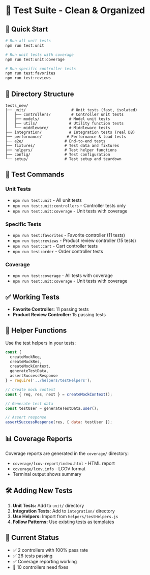 # 🧪 Test Suite - Clean & Organized

## 🚀 Quick Start

```bash
# Run all unit tests
npm run test:unit

# Run unit tests with coverage
npm run test:unit:coverage

# Run specific controller tests
npm run test:favorites
npm run test:reviews
```

## 📁 Directory Structure

```
tests_new/
├── unit/                    # Unit tests (fast, isolated)
│   ├── controllers/         # Controller unit tests
│   ├── models/             # Model unit tests
│   ├── utils/              # Utility function tests
│   └── middleware/         # Middleware tests
├── integration/            # Integration tests (real DB)
├── performance/           # Performance & load tests
├── e2e/                  # End-to-end tests
├── fixtures/             # Test data and fixtures
├── helpers/              # Test helper functions
├── config/               # Test configuration
└── setup/                # Test setup and teardown
```

## 🎯 Test Commands

### Unit Tests
- `npm run test:unit` - All unit tests
- `npm run test:unit:controllers` - Controller tests only
- `npm run test:unit:coverage` - Unit tests with coverage

### Specific Tests
- `npm run test:favorites` - Favorite controller (11 tests)
- `npm run test:reviews` - Product review controller (15 tests)
- `npm run test:cart` - Cart controller tests
- `npm run test:order` - Order controller tests

### Coverage
- `npm run test:coverage` - All tests with coverage
- `npm run test:unit:coverage` - Unit tests with coverage

## ✅ Working Tests

- **Favorite Controller:** 11 passing tests
- **Product Review Controller:** 15 passing tests

## 🔧 Helper Functions

Use the test helpers in your tests:

```javascript
const { 
  createMockReq, 
  createMockRes, 
  createMockContext,
  generateTestData,
  assertSuccessResponse 
} = require('../helpers/testHelpers');

// Create mock context
const { req, res, next } = createMockContext();

// Generate test data
const testUser = generateTestData.user();

// Assert response
assertSuccessResponse(res, { data: testUser });
```

## 📊 Coverage Reports

Coverage reports are generated in the `coverage/` directory:
- `coverage/lcov-report/index.html` - HTML report
- `coverage/lcov.info` - LCOV format
- Terminal output shows summary

## 🛠️ Adding New Tests

1. **Unit Tests:** Add to `unit/` directory
2. **Integration Tests:** Add to `integration/` directory
3. **Use Helpers:** Import from `helpers/testHelpers.js`
4. **Follow Patterns:** Use existing tests as templates

## 🎯 Current Status

- ✅ 2 controllers with 100% pass rate
- ✅ 26 tests passing
- ✅ Coverage reporting working
- 🔧 10 controllers need fixes
